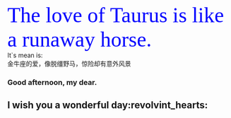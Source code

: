 <font color=blue size=14 face="黑体">The love of Taurus is like a runaway horse.</font>    
It`s mean is:    
金牛座的爱，像脱缰野马，惊险却有意外风景   
### Good afternoon, my dear.   
## I wish you a wonderful day:revolvint_hearts:

